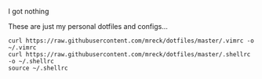 I got nothing

These are just my personal dotfiles and configs...

```
curl https://raw.githubusercontent.com/mreck/dotfiles/master/.vimrc -o ~/.vimrc
curl https://raw.githubusercontent.com/mreck/dotfiles/master/.shellrc -o ~/.shellrc
source ~/.shellrc
```
